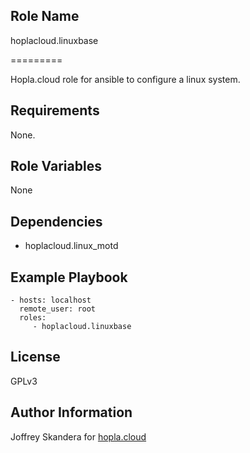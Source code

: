 Role Name
------------

hoplacloud.linuxbase

=========

Hopla.cloud role for ansible to configure a linux system.

Requirements
------------

None.

Role Variables
--------------

None


Dependencies
------------

- hoplacloud.linux_motd



Example Playbook
----------------

    - hosts: localhost
      remote_user: root
      roles:
         - hoplacloud.linuxbase

License
-------

GPLv3

Author Information
------------------

Joffrey Skandera for [hopla.cloud](https://hopla.cloud)
